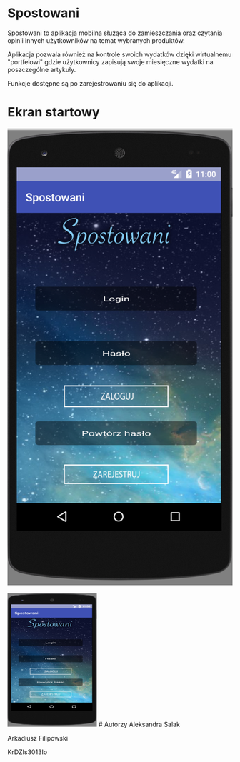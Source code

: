 # Spostowani
Spostowani to aplikacja mobilna służąca do zamieszczania oraz czytania opinii innych użytkowników na temat wybranych produktów. 

Aplikacja pozwala również na kontrole swoich wydatków dzięki wirtualnemu "portfelowi" gdzie użytkownicy zapisują swoje miesięczne wydatki na poszczególne artykuły.

Funkcje dostępne są po zarejestrowaniu się do aplikacji.

# Ekran startowy
![alt text](/ekran.png)

<img src="/ekran.png" alt="alt text" width="200px" height="300px">
# Autorzy
Aleksandra Salak

Arkadiusz Filipowski

KrDZIs3013Io
